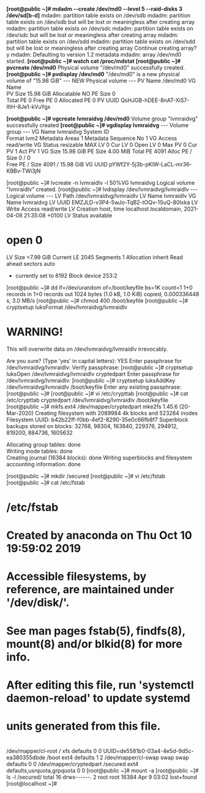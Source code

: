 **[root@public ~]# mdadm --create /dev/md0 --level 5 --raid-disks 3 /dev/sd[b-d]**
mdadm: partition table exists on /dev/sdb
mdadm: partition table exists on /dev/sdb but will be lost or
       meaningless after creating array
mdadm: partition table exists on /dev/sdc
mdadm: partition table exists on /dev/sdc but will be lost or
       meaningless after creating array
mdadm: partition table exists on /dev/sdd
mdadm: partition table exists on /dev/sdd but will be lost or
       meaningless after creating array
Continue creating array? y
mdadm: Defaulting to version 1.2 metadata
mdadm: array /dev/md0 started.
**[root@public ~]# watch cat /proc/mdstat**
**[root@public ~]# pvcreate /dev/md0**
  Physical volume "/dev/md0" successfully created.
**[root@public ~]# pvdisplay /dev/md0**
  "/dev/md0" is a new physical volume of "15.98 GiB"
  --- NEW Physical volume ---
  PV Name               /dev/md0
  VG Name               
  PV Size               15.98 GiB
  Allocatable           NO
  PE Size               0   
  Total PE              0
  Free PE               0
  Allocated PE          0
  PV UUID               QsHJGB-hDEE-8nAT-XiS7-IItH-8Je1-kVuYgx
   
**[root@public ~]# vgcreate lvmraidvg /dev/md0**
  Volume group "lvmraidvg" successfully created
**[root@public ~]# vgdisplay lvmraidvg**
  --- Volume group ---
  VG Name               lvmraidvg
  System ID             
  Format                lvm2
  Metadata Areas        1
  Metadata Sequence No  1
  VG Access             read/write
  VG Status             resizable
  MAX LV                0
  Cur LV                0
  Open LV               0
  Max PV                0
  Cur PV                1
  Act PV                1
  VG Size               15.98 GiB
  PE Size               4.00 MiB
  Total PE              4091
  Alloc PE / Size       0 / 0   
  Free  PE / Size       4091 / 15.98 GiB
  VG UUID               pYWf2Y-5j3b-pKlW-LaCL-mr36-KBBv-TWi3jN
   
[root@public ~]# lvcreate -n lvmraidlv -l 50%VG lvmraidvg
  Logical volume "lvmraidlv" created.
[root@public ~]# lvdisplay /dev/lvmraidvg/lvmraidlv 
  --- Logical volume ---
  LV Path                /dev/lvmraidvg/lvmraidlv
  LV Name                lvmraidlv
  VG Name                lvmraidvg
  LV UUID                EMZJLD-v3P4-5wJo-TqB2-tOQv-1SuQ-80Ixka
  LV Write Access        read/write
  LV Creation host, time localhost.localdomain, 2021-04-08 21:35:08 +0100
  LV Status              available
  # open                 0
  LV Size                <7.99 GiB
  Current LE             2045
  Segments               1
  Allocation             inherit
  Read ahead sectors     auto
  - currently set to     8192
  Block device           253:2

[root@public ~]# dd if=/dev/urandom of=/boot/keyfile bs=1K count=1
1+0 records in
1+0 records out
1024 bytes (1.0 kB, 1.0 KiB) copied, 0.000336448 s, 3.0 MB/s
[root@public ~]# chmod 400 /boot/keyfile
[root@public ~]# cryptsetup luksFormat /dev/lvmraidvg/lvmraidlv

WARNING!
========
This will overwrite data on /dev/lvmraidvg/lvmraidlv irrevocably.

Are you sure? (Type 'yes' in capital letters): YES
Enter passphrase for /dev/lvmraidvg/lvmraidlv: 
Verify passphrase: 
[root@public ~]# cryptsetup luksOpen /dev/lvmraidvg/lvmraidlv cryptedpart
Enter passphrase for /dev/lvmraidvg/lvmraidlv: 
[root@public ~]# cryptsetup luksAddKey /dev/lvmraidvg/lvmraidlv /boot/keyfile 
Enter any existing passphrase:
[root@public ~]# 
[root@public ~]# vi /etc/crypttab
[root@public ~]# cat /etc/crypttab 
cryptedpart /dev/lvmraidvg/lvmraidlv /boot/keyfile
[root@public ~]# mkfs.ext4 /dev/mapper/cryptedpart 
mke2fs 1.45.6 (20-Mar-2020)
Creating filesystem with 2089984 4k blocks and 523264 inodes
Filesystem UUID: b42b22ff-f0bb-4ef2-8290-35e0c66fb8f7
Superblock backups stored on blocks: 
	32768, 98304, 163840, 229376, 294912, 819200, 884736, 1605632

Allocating group tables: done                            
Writing inode tables: done                            
Creating journal (16384 blocks): done
Writing superblocks and filesystem accounting information: done 

[root@public ~]# mkdir /secured
[root@public ~]# vi /etc/fstab
[root@public ~]# cat /etc/fstab 

#
# /etc/fstab
# Created by anaconda on Thu Oct 10 19:59:02 2019
#
# Accessible filesystems, by reference, are maintained under '/dev/disk/'.
# See man pages fstab(5), findfs(8), mount(8) and/or blkid(8) for more info.
#
# After editing this file, run 'systemctl daemon-reload' to update systemd
# units generated from this file.
#
/dev/mapper/cl-root     /                       xfs     defaults        0 0
UUID=de5581b0-03a4-4e5d-9d5c-ea380355dbde /boot                   ext4    defaults        1 2
/dev/mapper/cl-swap     swap                    swap    defaults        0 0
/dev/mapper/cryptedpart /secured                ext4    defaults,usrquota,grpquota        0 0
[root@public ~]# mount -a
[root@public ~]# ls -l /secured/
total 16
drwx------. 2 root root 16384 Apr  9 03:02 lost+found
[root@localhost ~]# 
